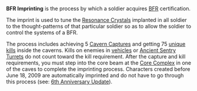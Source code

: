 **BFR Imprinting** is the process by which a soldier acquires
[BFR](../vehicles/BattleFrame_Robotics.md) certification.

The imprint is used to tune the [Resonance Crystals](Resonance_Crystals.md)
implanted in all soldier to the thought-patterns of that particular soldier so
as to allow the soldier to control the systems of a BFR.

The process includes achieving 5 [Cavern Captures](../etc/Cavern_Captures.md)
and getting 75 [unique kills](Unique_kill.md) inside the caverns. Kills on
enemies in [vehicles](../vehicles/Vehicle.md) or
[Ancient Sentry Turrets](../items/Ancient_Sentry_Turret.md) do not count toward
the kill requirement. After the capture and kill requirements, you must step
into the core beam at the [Core Complex](../locations/Core_Complex.md) in one of
the caves to complete the imprinting process. Characters created before June 18,
2009 are automatically imprinted and do not have to go through this process
(see: [6th Anniversary Update](../patches/6th_Anniversary_Update.md)).

<!--[category:Terminology](category:Terminology.md)-->
